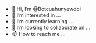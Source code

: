 - 👋 Hi, I’m @Botcuahunyewdoi
- 👀 I’m interested in ...
- 🌱 I’m currently learning ...
- 💞️ I’m looking to collaborate on ...
- 📫 How to reach me ...

<!---
Botcuahunyewdoi/Botcuahunyewdoi is a ✨ special ✨ repository because its `README.md` (this file) appears on your GitHub profile.
You can click the Preview link to take a look at your changes.
--->
